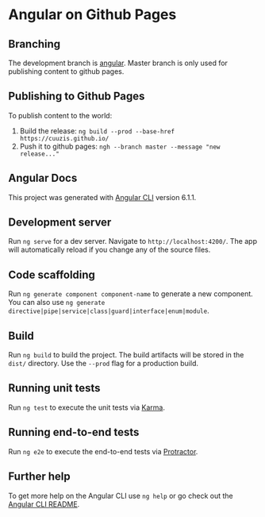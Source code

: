 # Angular on Github Pages

## Branching
The development branch is [angular](https://github.com/cuuzis/cuuzis.github.io/tree/angular). Master branch is only used for publishing content to github pages.

## Publishing to Github Pages

To publish content to the world:
1. Build the release: `ng build --prod --base-href https://cuuzis.github.io/`
2. Push it to github pages: `ngh --branch master --message "new release..."`

## Angular Docs

This project was generated with [Angular CLI](https://github.com/angular/angular-cli) version 6.1.1.

## Development server

Run `ng serve` for a dev server. Navigate to `http://localhost:4200/`. The app will automatically reload if you change any of the source files.

## Code scaffolding

Run `ng generate component component-name` to generate a new component. You can also use `ng generate directive|pipe|service|class|guard|interface|enum|module`.

## Build

Run `ng build` to build the project. The build artifacts will be stored in the `dist/` directory. Use the `--prod` flag for a production build.

## Running unit tests

Run `ng test` to execute the unit tests via [Karma](https://karma-runner.github.io).

## Running end-to-end tests

Run `ng e2e` to execute the end-to-end tests via [Protractor](http://www.protractortest.org/).

## Further help

To get more help on the Angular CLI use `ng help` or go check out the [Angular CLI README](https://github.com/angular/angular-cli/blob/master/README.md).
